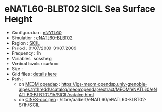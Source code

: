# eNATL60-BLBT02 SICIL Sea Surface Height

 - Configuration : [eNATL60](../simulations/eNATL60.md)
 - Simulation : [eNATL60-BLBT02](../simulations/eNATL60-BLBT02.md)
 - Region : [SICIL](../regions/SICIL.md)
 - Period : 01/07/2009-31/07/2009
 - Frequency : 1h
 - Variables : sossheig
 - Vertical levels : surface
 - Size : 
 - Grid files : [details here](SICIL60-grid-files.md)
 - Path :
   - on [MEOM opendap](../platforms/opendap.md) : https://ige-meom-opendap.univ-grenoble-alpes.fr/thredds/catalog/meomopendap/extract/MEOM/eNATL60/eNATL60-BLBT02/1h/SICIL/catalog.html 
   - on [CINES-occigen](../platforms/occigen.md) : /store/aalbert/eNATL60/eNATL60-BLBT02-S/1h/SICIL
